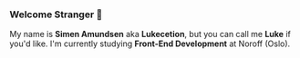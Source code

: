 ### Welcome Stranger 👋

My name is **Simen Amundsen** aka **Lukecetion**, but you can call me **Luke** if you'd like. I'm currently studying **Front-End Development** at Noroff (Oslo).

<!--
**Lukecetion/Lukecetion** is a ✨ _special_ ✨ repository because its `README.md` (this file) appears on your GitHub profile.

Here are some ideas to get you started:

- 🔭 I’m currently working on ...
- 🌱 I’m currently learning ...
- 👯 I’m looking to collaborate on ...
- 🤔 I’m looking for help with ...
- 💬 Ask me about ...
- 📫 How to reach me: ...
- 😄 Pronouns: ...
- ⚡ Fun fact: ...
-->
